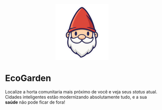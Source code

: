 <p align="center"> <img src="/public/gnome-1.svg" alt="mascot"/> </p>

# EcoGarden

Localize a horta comunitaria mais próximo de você e veja seus _status_ atual. Cidades inteligentes estão modernizando absolutamente tudo, e a sua **saúde** não pode ficar de fora!
